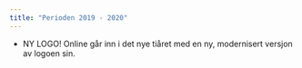 ```yaml
---
title: "Perioden 2019 - 2020"
---
```


- NY LOGO! Online går inn i det nye tiåret med en ny, modernisert versjon av logoen sin.